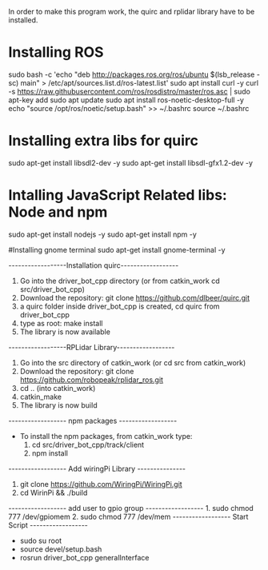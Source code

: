 In order to make this program work, the quirc and rplidar library have to be installed.

# Installing ROS
sudo bash -c 'echo "deb http://packages.ros.org/ros/ubuntu $(lsb_release -sc) main" > /etc/apt/sources.list.d/ros-latest.list'
sudo apt install curl -y
curl -s https://raw.githubusercontent.com/ros/rosdistro/master/ros.asc | sudo apt-key add 
sudo apt update
sudo apt install ros-noetic-desktop-full -y
echo "source /opt/ros/noetic/setup.bash" >> ~/.bashrc
source ~/.bashrc

# Installing extra libs for quirc
sudo apt-get install libsdl2-dev -y
sudo apt-get install libsdl-gfx1.2-dev -y

# Intalling JavaScript Related libs: Node and npm
sudo apt-get install nodejs -y
sudo apt-get install npm -y

#Installing gnome terminal
sudo apt-get install gnome-terminal -y


------------------Installation quirc------------------

1. Go into the driver_bot_cpp directory (or from catkin_work cd src/driver_bot_cpp)
2. Download the repository: git clone https://github.com/dlbeer/quirc.git 
3. a quirc folder inside driver_bot_cpp is created, cd quirc from driver_bot_cpp
4. type as root: make install
5. The library is now available


------------------RPLidar Library------------------

1. Go into the src directory of catkin_work (or cd src from catkin_work)
2. Download the repository: git clone https://github.com/robopeak/rplidar_ros.git
3. cd .. (into catkin_work)
4. catkin_make 
5. The library is now build


------------------ npm packages ------------------ 

- To install the npm packages, from catkin_work type: 
  1. cd src/driver_bot_cpp/track/client
  2. npm install

------------------ Add wiringPi Library ---------------
1. git clone https://github.com/WiringPi/WiringPi.git
2. cd WirinPi && ./build

------------------ add user to gpio group ------------------
    1. sudo chmod 777 /dev/gpiomem 
    2. sudo chmod 777 /dev/mem 
------------------ Start Script ------------------

- sudo su root 
- source devel/setup.bash
- rosrun driver_bot_cpp generalInterface